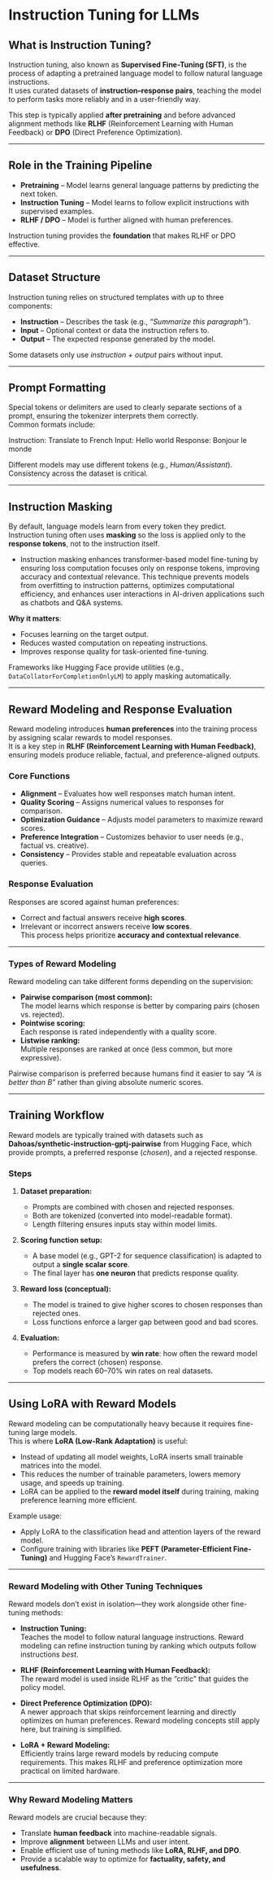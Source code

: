 # Instruction Tuning for LLMs

## What is Instruction Tuning?
Instruction tuning, also known as **Supervised Fine-Tuning (SFT)**, is the process of adapting a pretrained language model to follow natural language instructions.  
It uses curated datasets of **instruction–response pairs**, teaching the model to perform tasks more reliably and in a user-friendly way.  

This step is typically applied **after pretraining** and before advanced alignment methods like **RLHF** (Reinforcement Learning with Human Feedback) or **DPO** (Direct Preference Optimization).

---

## Role in the Training Pipeline
- **Pretraining** – Model learns general language patterns by predicting the next token.  
- **Instruction Tuning** – Model learns to follow explicit instructions with supervised examples.  
- **RLHF / DPO** – Model is further aligned with human preferences.  

Instruction tuning provides the **foundation** that makes RLHF or DPO effective.  

---

## Dataset Structure
Instruction tuning relies on structured templates with up to three components:

- **Instruction** – Describes the task (e.g., *“Summarize this paragraph”*).  
- **Input** – Optional context or data the instruction refers to.  
- **Output** – The expected response generated by the model.  

Some datasets only use *instruction + output* pairs without input.

---

## Prompt Formatting
Special tokens or delimiters are used to clearly separate sections of a prompt, ensuring the tokenizer interprets them correctly.  
Common formats include:  

Instruction:
Translate to French
Input:
Hello world
Response:
Bonjour le monde


Different models may use different tokens (e.g., *Human/Assistant*). Consistency across the dataset is critical.  

---

## Instruction Masking
By default, language models learn from every token they predict.  
Instruction tuning often uses **masking** so the loss is applied only to the **response tokens**, not to the instruction itself.  

- Instruction masking enhances transformer-based model fine-tuning by ensuring loss computation focuses only on response tokens, improving accuracy and contextual relevance. This technique prevents models from overfitting to instruction patterns, optimizes computational efficiency, and enhances user interactions in AI-driven applications such as chatbots and Q&A systems. 

**Why it matters**:  
- Focuses learning on the target output.  
- Reduces wasted computation on repeating instructions.  
- Improves response quality for task-oriented fine-tuning.  

Frameworks like Hugging Face provide utilities (e.g., `DataCollatorForCompletionOnlyLM`) to apply masking automatically.  

---

## Reward Modeling and Response Evaluation

Reward modeling introduces **human preferences** into the training process by assigning scalar rewards to model responses.  
It is a key step in **RLHF (Reinforcement Learning with Human Feedback)**, ensuring models produce reliable, factual, and preference-aligned outputs.  

### Core Functions
- **Alignment** – Evaluates how well responses match human intent.  
- **Quality Scoring** – Assigns numerical values to responses for comparison.  
- **Optimization Guidance** – Adjusts model parameters to maximize reward scores.  
- **Preference Integration** – Customizes behavior to user needs (e.g., factual vs. creative).  
- **Consistency** – Provides stable and repeatable evaluation across queries.  

### Response Evaluation
Responses are scored against human preferences:
- Correct and factual answers receive **high scores**.  
- Irrelevant or incorrect answers receive **low scores**.  
This process helps prioritize **accuracy and contextual relevance**.  

---

### Types of Reward Modeling
Reward modeling can take different forms depending on the supervision:

- **Pairwise comparison (most common):**  
  The model learns which response is better by comparing pairs (chosen vs. rejected).  
- **Pointwise scoring:**  
  Each response is rated independently with a quality score.  
- **Listwise ranking:**  
  Multiple responses are ranked at once (less common, but more expressive).  

Pairwise comparison is preferred because humans find it easier to say *“A is better than B”* rather than giving absolute numeric scores.

---

## Training Workflow
Reward models are typically trained with datasets such as **Dahoas/synthetic-instruction-gptj-pairwise** from Hugging Face, which provide prompts, a preferred response (*chosen*), and a rejected response.  

### Steps
1. **Dataset preparation:**  
    - Prompts are combined with chosen and rejected responses.  
    - Both are tokenized (converted into model-readable format).  
    - Length filtering ensures inputs stay within model limits.  

2. **Scoring function setup:**  
    - A base model (e.g., GPT-2 for sequence classification) is adapted to output a **single scalar score**.  
    - The final layer has **one neuron** that predicts response quality.  

3. **Reward loss (conceptual):**  
    - The model is trained to give higher scores to chosen responses than rejected ones.  
    - Loss functions enforce a larger gap between good and bad scores.  

4. **Evaluation:**  
    - Performance is measured by **win rate**: how often the reward model prefers the correct (chosen) response.  
    - Top models reach 60–70% win rates on real datasets.  

---

## Using LoRA with Reward Models
Reward modeling can be computationally heavy because it requires fine-tuning large models.  
This is where **LoRA (Low-Rank Adaptation)** is useful:

- Instead of updating all model weights, LoRA inserts small trainable matrices into the model.  
- This reduces the number of trainable parameters, lowers memory usage, and speeds up training.  
- LoRA can be applied to the **reward model itself** during training, making preference learning more efficient.  

Example usage:
- Apply LoRA to the classification head and attention layers of the reward model.  
- Configure training with libraries like **PEFT (Parameter-Efficient Fine-Tuning)** and Hugging Face’s `RewardTrainer`.  

---

### Reward Modeling with Other Tuning Techniques
Reward models don’t exist in isolation—they work alongside other fine-tuning methods:

- **Instruction Tuning:**  
  Teaches the model to follow natural language instructions. Reward modeling can refine instruction tuning by ranking which outputs follow instructions *best*.  

- **RLHF (Reinforcement Learning with Human Feedback):**  
  The reward model is used inside RLHF as the “critic” that guides the policy model.  

- **Direct Preference Optimization (DPO):**  
  A newer approach that skips reinforcement learning and directly optimizes on human preferences. Reward modeling concepts still apply here, but training is simplified.  

- **LoRA + Reward Modeling:**  
  Efficiently trains large reward models by reducing compute requirements. This makes RLHF and preference optimization more practical on limited hardware.  

---

### Why Reward Modeling Matters
Reward models are crucial because they:
- Translate **human feedback** into machine-readable signals.  
- Improve **alignment** between LLMs and user intent.  
- Enable efficient use of tuning methods like **LoRA, RLHF, and DPO**.  
- Provide a scalable way to optimize for **factuality, safety, and usefulness**.  